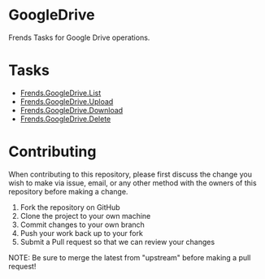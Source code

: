 # GoogleDrive

Frends Tasks for Google Drive operations.

# Tasks

- [Frends.GoogleDrive.List](Frends.GoogleDrive.List/README.md)
- [Frends.GoogleDrive.Upload](Frends.GoogleDrive.Upload/README.md)
- [Frends.GoogleDrive.Download](Frends.GoogleDrive.Download/README.md)
- [Frends.GoogleDrive.Delete](Frends.GoogleDrive.Delete/README.md)

# Contributing
When contributing to this repository, please first discuss the change you wish to make via issue, email, or any other method with the owners of this repository before making a change.

1. Fork the repository on GitHub
2. Clone the project to your own machine
3. Commit changes to your own branch
4. Push your work back up to your fork
5. Submit a Pull request so that we can review your changes

NOTE: Be sure to merge the latest from "upstream" before making a pull request!
